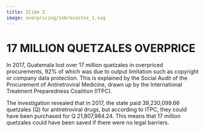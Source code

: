 ```yaml
---
title: Slide 2
image: overpricing/sobrecostos_1.svg
---
```


# 17 MILLION QUETZALES OVERPRICE

In 2017, Guatemala lost over 17 million quetzales in overpriced procurements, 92% of which was due to output limitation such as copyright or company data protection. This is explained by the Social Audit of the Procurement of Antiretroviral Medicine, drawn up by the International Treatment Preparedness Coalition (ITPC).

The investigation revealed that in 2017, the state paid 39,230,099.66 quetzales (Q) for antiretroviral drugs, but according to ITPC, they could have been purchased for Q 21,807,984.24. This means that 17 million quetzales could have been saved if there were no legal barriers.
